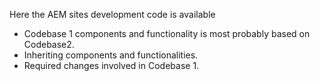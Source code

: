 Here the AEM sites development code is available
  + Codebase 1 components and functionality is most probably based on Codebase2.
  + Inheriting components and functionalities.
  + Required changes involved in Codebase 1.
